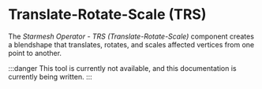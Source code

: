 ﻿---
unlisted: true
---
# Translate-Rotate-Scale (TRS)

The *Starmesh Operator - TRS (Translate-Rotate-Scale)* component creates a blendshape that translates, rotates, and scales affected vertices from one point to another.

:::danger
This tool is currently not available, and this documentation is currently being written.
:::

